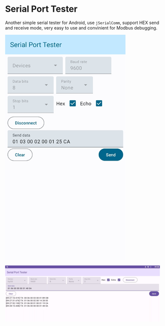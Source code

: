 # Serial Port Tester

Another simple serial tester for Android, use `jSerialComm`, support HEX send and receive mode, very easy to use and convinient for Modbus debugging.

![Phone](.github/20241216211119.png)

![Tablet RK3288](.github/20241217095029.png)